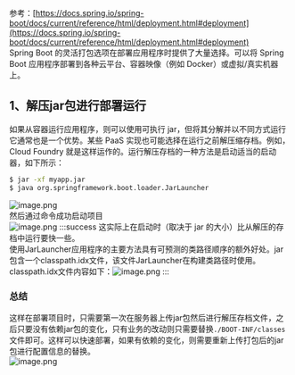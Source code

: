 参考：[https://docs.spring.io/spring-boot/docs/current/reference/html/deployment.html#deployment](https://docs.spring.io/spring-boot/docs/current/reference/html/deployment.html#deployment)<br />Spring Boot 的灵活打包选项在部署应用程序时提供了大量选择。可以将 Spring Boot 应用程序部署到各种云平台、容器映像（例如 Docker）或虚拟/真实机器上。
<a name="Fnbjp"></a>
## 1、解压jar包进行部署运行
如果从容器运行应用程序，则可以使用可执行 jar，但将其分解并以不同方式运行它通常也是一个优势。某些 PaaS 实现也可能选择在运行之前解压缩存档。例如，Cloud Foundry 就是这样运作的。运行解压存档的一种方法是启动适当的启动器，如下所示：
```bash
$ jar -xf myapp.jar
$ java org.springframework.boot.loader.JarLauncher
```
![image.png](https://cdn.nlark.com/yuque/0/2021/png/396745/1622616703364-57e0d1b7-dbf5-49d2-b2f2-9687104bd559.png#clientId=ud845c6ff-8fb5-4&from=paste&height=628&id=uf87f690c&originHeight=1884&originWidth=3840&originalType=binary&size=2482315&status=done&style=none&taskId=u321266ff-6d57-4f6e-9fd4-1ded4034a2d&width=1280)<br />然后通过命令成功启动项目<br />![image.png](https://cdn.nlark.com/yuque/0/2021/png/396745/1622616771998-f0251dee-1117-4355-b8eb-f0166c83b2c6.png#clientId=ud845c6ff-8fb5-4&from=paste&height=687&id=uc7bac5db&originHeight=2060&originWidth=3840&originalType=binary&size=2862378&status=done&style=shadow&taskId=u1a0abaeb-b080-4bd2-89a0-dbc4be07aa6&width=1280)
:::success
这实际上在启动时（取决于 jar 的大小）比从解压的存档中运行要快一些。<br />使用JarLauncher应用程序的主要方法具有可预测的类路径顺序的额外好处。jar 包含一个classpath.idx文件，该文件JarLauncher在构建类路径时使用。<br />classpath.idx文件内容如下：![image.png](https://cdn.nlark.com/yuque/0/2021/png/396745/1622617364278-a3f2eb29-ad66-47b4-8850-704c3215c90f.png#clientId=ud845c6ff-8fb5-4&from=paste&height=596&id=u7585adbf&originHeight=1789&originWidth=2103&originalType=binary&size=305659&status=done&style=none&taskId=u9b2ce7e9-9596-4d63-b3f0-e70c6a94b4f&width=701)
:::
<a name="kDUj7"></a>
### 总结
这样在部署项目时，只需要第一次在服务器上传jar包然后进行解压存档文件，之后只要没有依赖jar包的变化，只有业务的改动则只需要替换`./BOOT-INF/classes`文件即可。这样可以快速部署，如果有依赖的变化，则需要重新上传打包后的jar包进行配置信息的替换。<br />![image.png](https://cdn.nlark.com/yuque/0/2021/png/396745/1622617126308-f1f329cd-fdce-44aa-8f59-cbfdf6611526.png#clientId=ud845c6ff-8fb5-4&from=paste&height=503&id=pZs6y&originHeight=1508&originWidth=2132&originalType=binary&size=301451&status=done&style=none&taskId=u8a5b604d-93ba-4e43-a786-20019910d24&width=710.6666666666666)
